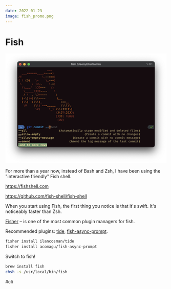 ```yaml
---
date: 2022-01-23
image: fish_promo.png
---
```


# Fish

![Fish screenshot](fish.png)

For more than a year now, instead of Bash and Zsh, I have been using the "interactive friendly" Fish shell.

https://fishshell.com

https://github.com/fish-shell/fish-shell

When you start using Fish, the first thing you notice is that it's swift.
It's noticeably faster than Zsh.

[Fisher](https://github.com/jorgebucaran/fisher) – is one of the most common plugin managers for fish.

Recommended plugins: [tide](https://github.com/IlanCosman/tide),
[fish-async-prompt](https://github.com/acomagu/fish-async-prompt).

```bash
fisher install ilancosman/tide
fisher install acomagu/fish-async-prompt
```

Switch to fish!

```bash
brew install fish
chsh -s /usr/local/bin/fish
```

#cli
